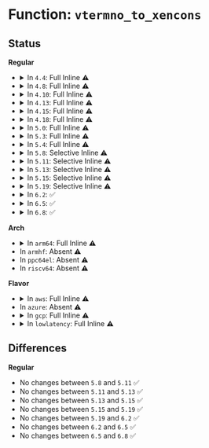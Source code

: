 # Function: <code>vtermno_to_xencons</code>

## Status
<b>Regular</b>
<ul>
<li>
<details>
<summary>In <code>4.4</code>: Full Inline ⚠️</summary>

**Collision:** Unique Static

**Inline:** Full

**Transformation:** False

**Instances:**

```
In drivers/tty/hvc/hvc_xen.c (ffffffff814fe9ed)
Location: drivers/tty/hvc/hvc_xen.c:63
Inline: True
Inline callers:
  - drivers/tty/hvc/hvc_xen.c:domU_write_console
  - drivers/tty/hvc/hvc_xen.c:xen_pv_console_init
  - drivers/tty/hvc/hvc_xen.c:xen_hvm_console_init
  - drivers/tty/hvc/hvc_xen.c:xen_hvc_init
  - drivers/tty/hvc/hvc_xen.c:xen_hvc_init
  - drivers/tty/hvc/hvc_xen.c:xen_hvc_init
  - drivers/tty/hvc/hvc_xen.c:xen_console_resume
```
</details>
</li>
<li>
<details>
<summary>In <code>4.8</code>: Full Inline ⚠️</summary>

**Collision:** Unique Static

**Inline:** Full

**Transformation:** False

**Instances:**

```
In drivers/tty/hvc/hvc_xen.c (ffffffff81fd2ebb)
Location: drivers/tty/hvc/hvc_xen.c:64
Inline: True
Inline callers:
  - drivers/tty/hvc/hvc_xen.c:xen_hvc_init
  - drivers/tty/hvc/hvc_xen.c:xen_hvc_init
  - drivers/tty/hvc/hvc_xen.c:xen_hvc_init
  - drivers/tty/hvc/hvc_xen.c:xen_console_resume
  - drivers/tty/hvc/hvc_xen.c:xen_pv_console_init
  - drivers/tty/hvc/hvc_xen.c:xen_hvm_console_init
  - drivers/tty/hvc/hvc_xen.c:domU_read_console
  - drivers/tty/hvc/hvc_xen.c:domU_write_console
```
</details>
</li>
<li>
<details>
<summary>In <code>4.10</code>: Full Inline ⚠️</summary>

**Collision:** Unique Static

**Inline:** Full

**Transformation:** False

**Instances:**

```
In drivers/tty/hvc/hvc_xen.c (ffffffff8201083b)
Location: drivers/tty/hvc/hvc_xen.c:64
Inline: True
Inline callers:
  - drivers/tty/hvc/hvc_xen.c:xen_hvc_init
  - drivers/tty/hvc/hvc_xen.c:xen_hvc_init
  - drivers/tty/hvc/hvc_xen.c:xen_hvc_init
  - drivers/tty/hvc/hvc_xen.c:xen_console_resume
  - drivers/tty/hvc/hvc_xen.c:xen_pv_console_init
  - drivers/tty/hvc/hvc_xen.c:xen_hvm_console_init
  - drivers/tty/hvc/hvc_xen.c:domU_read_console
  - drivers/tty/hvc/hvc_xen.c:domU_write_console
```
</details>
</li>
<li>
<details>
<summary>In <code>4.13</code>: Full Inline ⚠️</summary>

**Collision:** Unique Static

**Inline:** Full

**Transformation:** False

**Instances:**

```
In drivers/tty/hvc/hvc_xen.c (ffffffff820f232f)
Location: drivers/tty/hvc/hvc_xen.c:64
Inline: True
Inline callers:
  - drivers/tty/hvc/hvc_xen.c:xen_hvc_init
  - drivers/tty/hvc/hvc_xen.c:xen_hvc_init
  - drivers/tty/hvc/hvc_xen.c:xen_hvc_init
  - drivers/tty/hvc/hvc_xen.c:xen_console_resume
  - drivers/tty/hvc/hvc_xen.c:xen_pv_console_init
  - drivers/tty/hvc/hvc_xen.c:xen_hvm_console_init
  - drivers/tty/hvc/hvc_xen.c:domU_read_console
  - drivers/tty/hvc/hvc_xen.c:domU_write_console
```
</details>
</li>
<li>
<details>
<summary>In <code>4.15</code>: Full Inline ⚠️</summary>

**Collision:** Unique Static

**Inline:** Full

**Transformation:** False

**Instances:**

```
In drivers/tty/hvc/hvc_xen.c (ffffffff826fbb28)
Location: drivers/tty/hvc/hvc_xen.c:51
Inline: True
Inline callers:
  - drivers/tty/hvc/hvc_xen.c:xen_hvc_init
  - drivers/tty/hvc/hvc_xen.c:xen_hvc_init
  - drivers/tty/hvc/hvc_xen.c:xen_hvc_init
  - drivers/tty/hvc/hvc_xen.c:xen_console_resume
  - drivers/tty/hvc/hvc_xen.c:xen_pv_console_init
  - drivers/tty/hvc/hvc_xen.c:xen_hvm_console_init
  - drivers/tty/hvc/hvc_xen.c:domU_read_console
  - drivers/tty/hvc/hvc_xen.c:domU_write_console
```
</details>
</li>
<li>
<details>
<summary>In <code>4.18</code>: Full Inline ⚠️</summary>

**Collision:** Unique Static

**Inline:** Full

**Transformation:** False

**Instances:**

```
In drivers/tty/hvc/hvc_xen.c (ffffffff82725e73)
Location: drivers/tty/hvc/hvc_xen.c:51
Inline: True
Inline callers:
  - drivers/tty/hvc/hvc_xen.c:xen_hvc_init
  - drivers/tty/hvc/hvc_xen.c:xen_hvc_init
  - drivers/tty/hvc/hvc_xen.c:xen_hvc_init
  - drivers/tty/hvc/hvc_xen.c:xen_console_resume
  - drivers/tty/hvc/hvc_xen.c:xen_pv_console_init
  - drivers/tty/hvc/hvc_xen.c:xen_hvm_console_init
  - drivers/tty/hvc/hvc_xen.c:domU_read_console
  - drivers/tty/hvc/hvc_xen.c:domU_write_console
```
</details>
</li>
<li>
<details>
<summary>In <code>5.0</code>: Full Inline ⚠️</summary>

**Collision:** Unique Static

**Inline:** Full

**Transformation:** False

**Instances:**

```
In drivers/tty/hvc/hvc_xen.c (ffffffff828de038)
Location: drivers/tty/hvc/hvc_xen.c:51
Inline: True
Inline callers:
  - drivers/tty/hvc/hvc_xen.c:xen_hvc_init
  - drivers/tty/hvc/hvc_xen.c:xen_hvc_init
  - drivers/tty/hvc/hvc_xen.c:xen_hvc_init
  - drivers/tty/hvc/hvc_xen.c:xen_console_resume
  - drivers/tty/hvc/hvc_xen.c:xen_pv_console_init
  - drivers/tty/hvc/hvc_xen.c:xen_hvm_console_init
  - drivers/tty/hvc/hvc_xen.c:domU_read_console
  - drivers/tty/hvc/hvc_xen.c:domU_write_console
```
</details>
</li>
<li>
<details>
<summary>In <code>5.3</code>: Full Inline ⚠️</summary>

**Collision:** Unique Static

**Inline:** Full

**Transformation:** False

**Instances:**

```
In drivers/tty/hvc/hvc_xen.c (ffffffff828f8928)
Location: drivers/tty/hvc/hvc_xen.c:51
Inline: True
Inline callers:
  - drivers/tty/hvc/hvc_xen.c:xen_hvc_init
  - drivers/tty/hvc/hvc_xen.c:xen_hvc_init
  - drivers/tty/hvc/hvc_xen.c:xen_hvc_init
  - drivers/tty/hvc/hvc_xen.c:xen_console_resume
  - drivers/tty/hvc/hvc_xen.c:xen_pv_console_init
  - drivers/tty/hvc/hvc_xen.c:xen_hvm_console_init
  - drivers/tty/hvc/hvc_xen.c:domU_read_console
  - drivers/tty/hvc/hvc_xen.c:domU_write_console
```
</details>
</li>
<li>
<details>
<summary>In <code>5.4</code>: Full Inline ⚠️</summary>

**Collision:** Unique Static

**Inline:** Full

**Transformation:** False

**Instances:**

```
In drivers/tty/hvc/hvc_xen.c (ffffffff82901829)
Location: drivers/tty/hvc/hvc_xen.c:51
Inline: True
Inline callers:
  - drivers/tty/hvc/hvc_xen.c:xen_hvc_init
  - drivers/tty/hvc/hvc_xen.c:xen_hvc_init
  - drivers/tty/hvc/hvc_xen.c:xen_hvc_init
  - drivers/tty/hvc/hvc_xen.c:xen_console_resume
  - drivers/tty/hvc/hvc_xen.c:xen_pv_console_init
  - drivers/tty/hvc/hvc_xen.c:xen_hvm_console_init
  - drivers/tty/hvc/hvc_xen.c:domU_read_console
  - drivers/tty/hvc/hvc_xen.c:domU_write_console
```
</details>
</li>
<li>
<details>
<summary>In <code>5.8</code>: Selective Inline ⚠️</summary>

```c
struct xencons_info *vtermno_to_xencons(int vtermno);
```

**Collision:** Unique Static

**Inline:** Selective

**Transformation:** False

**Instances:**

```
In drivers/tty/hvc/hvc_xen.c (ffffffff817566ae)
Location: drivers/tty/hvc/hvc_xen.c:51
Inline: True
Inline callers:
  - drivers/tty/hvc/hvc_xen.c:xen_console_resume
  - drivers/tty/hvc/hvc_xen.c:xen_pv_console_init
  - drivers/tty/hvc/hvc_xen.c:xen_hvm_console_init
  - drivers/tty/hvc/hvc_xen.c:domU_read_console
  - drivers/tty/hvc/hvc_xen.c:domU_write_console
Direct callers:
  - drivers/tty/hvc/hvc_xen.c:xen_hvc_init
  - drivers/tty/hvc/hvc_xen.c:xen_hvc_init
  - drivers/tty/hvc/hvc_xen.c:xen_initial_domain_console_init
```
**Symbols:**

```
ffffffff81755760-ffffffff817557a9: vtermno_to_xencons (STB_LOCAL)
```
</details>
</li>
<li>
<details>
<summary>In <code>5.11</code>: Selective Inline ⚠️</summary>

```c
struct xencons_info *vtermno_to_xencons(int vtermno);
```

**Collision:** Unique Static

**Inline:** Selective

**Transformation:** False

**Instances:**

```
In drivers/tty/hvc/hvc_xen.c (ffffffff8177191e)
Location: drivers/tty/hvc/hvc_xen.c:51
Inline: True
Inline callers:
  - drivers/tty/hvc/hvc_xen.c:xen_console_resume
  - drivers/tty/hvc/hvc_xen.c:xen_pv_console_init
  - drivers/tty/hvc/hvc_xen.c:xen_hvm_console_init
  - drivers/tty/hvc/hvc_xen.c:domU_read_console
  - drivers/tty/hvc/hvc_xen.c:domU_write_console
Direct callers:
  - drivers/tty/hvc/hvc_xen.c:xen_hvc_init
  - drivers/tty/hvc/hvc_xen.c:xen_hvc_init
  - drivers/tty/hvc/hvc_xen.c:xen_initial_domain_console_init
```
**Symbols:**

```
ffffffff817709d0-ffffffff81770a19: vtermno_to_xencons (STB_LOCAL)
```
</details>
</li>
<li>
<details>
<summary>In <code>5.13</code>: Selective Inline ⚠️</summary>

```c
struct xencons_info *vtermno_to_xencons(int vtermno);
```

**Collision:** Unique Static

**Inline:** Selective

**Transformation:** False

**Instances:**

```
In drivers/tty/hvc/hvc_xen.c (ffffffff817553ce)
Location: drivers/tty/hvc/hvc_xen.c:51
Inline: True
Inline callers:
  - drivers/tty/hvc/hvc_xen.c:xen_console_resume
  - drivers/tty/hvc/hvc_xen.c:xen_pv_console_init
  - drivers/tty/hvc/hvc_xen.c:xen_hvm_console_init
  - drivers/tty/hvc/hvc_xen.c:domU_read_console
  - drivers/tty/hvc/hvc_xen.c:domU_write_console
Direct callers:
  - drivers/tty/hvc/hvc_xen.c:xen_hvc_init
  - drivers/tty/hvc/hvc_xen.c:xen_hvc_init
  - drivers/tty/hvc/hvc_xen.c:xen_hvc_init
```
**Symbols:**

```
ffffffff81754480-ffffffff817544c9: vtermno_to_xencons (STB_LOCAL)
```
</details>
</li>
<li>
<details>
<summary>In <code>5.15</code>: Selective Inline ⚠️</summary>

```c
struct xencons_info *vtermno_to_xencons(int vtermno);
```

**Collision:** Unique Static

**Inline:** Selective

**Transformation:** False

**Instances:**

```
In drivers/tty/hvc/hvc_xen.c (ffffffff817d8afe)
Location: drivers/tty/hvc/hvc_xen.c:53
Inline: True
Inline callers:
  - drivers/tty/hvc/hvc_xen.c:xen_console_resume
  - drivers/tty/hvc/hvc_xen.c:xen_pv_console_init
  - drivers/tty/hvc/hvc_xen.c:xen_hvm_console_init
  - drivers/tty/hvc/hvc_xen.c:domU_read_console
  - drivers/tty/hvc/hvc_xen.c:domU_write_console
Direct callers:
  - drivers/tty/hvc/hvc_xen.c:xen_hvc_init
  - drivers/tty/hvc/hvc_xen.c:xen_hvc_init
  - drivers/tty/hvc/hvc_xen.c:xen_hvc_init
```
**Symbols:**

```
ffffffff817d7b40-ffffffff817d7b89: vtermno_to_xencons (STB_LOCAL)
```
</details>
</li>
<li>
<details>
<summary>In <code>5.19</code>: Selective Inline ⚠️</summary>

```c
struct xencons_info *vtermno_to_xencons(int vtermno);
```

**Collision:** Unique Static

**Inline:** Selective

**Transformation:** False

**Instances:**

```
In drivers/tty/hvc/hvc_xen.c (ffffffff81916e7e)
Location: drivers/tty/hvc/hvc_xen.c:53
Inline: True
Inline callers:
  - drivers/tty/hvc/hvc_xen.c:xen_console_resume
  - drivers/tty/hvc/hvc_xen.c:xen_pv_console_init
  - drivers/tty/hvc/hvc_xen.c:xen_hvm_console_init
  - drivers/tty/hvc/hvc_xen.c:domU_read_console
  - drivers/tty/hvc/hvc_xen.c:domU_write_console
Direct callers:
  - drivers/tty/hvc/hvc_xen.c:xen_hvc_init
  - drivers/tty/hvc/hvc_xen.c:xen_hvc_init
  - drivers/tty/hvc/hvc_xen.c:xen_hvc_init
```
**Symbols:**

```
ffffffff81915d30-ffffffff81915d8d: vtermno_to_xencons (STB_LOCAL)
```
</details>
</li>
<li>
<details>
<summary>In <code>6.2</code>: ✅</summary>

```c
struct xencons_info *vtermno_to_xencons(int vtermno);
```

**Collision:** Unique Static

**Inline:** No

**Transformation:** False

**Instances:**

```
In drivers/tty/hvc/hvc_xen.c (ffffffff81a710c0)
Location: drivers/tty/hvc/hvc_xen.c:53
Inline: False
Direct callers:
  - drivers/tty/hvc/hvc_xen.c:xen_hvc_init
  - drivers/tty/hvc/hvc_xen.c:xen_hvc_init
  - drivers/tty/hvc/hvc_xen.c:xen_hvc_init
  - drivers/tty/hvc/hvc_xen.c:xen_console_resume
  - drivers/tty/hvc/hvc_xen.c:xen_pv_console_init
  - drivers/tty/hvc/hvc_xen.c:xen_hvm_console_init
  - drivers/tty/hvc/hvc_xen.c:domU_read_console
  - drivers/tty/hvc/hvc_xen.c:domU_write_console
```
**Symbols:**

```
ffffffff81a710c0-ffffffff81a71141: vtermno_to_xencons (STB_LOCAL)
```
</details>
</li>
<li>
<details>
<summary>In <code>6.5</code>: ✅</summary>

```c
struct xencons_info *vtermno_to_xencons(int vtermno);
```

**Collision:** Unique Static

**Inline:** No

**Transformation:** False

**Instances:**

```
In drivers/tty/hvc/hvc_xen.c (ffffffff81abb8b0)
Location: drivers/tty/hvc/hvc_xen.c:54
Inline: False
Direct callers:
  - drivers/tty/hvc/hvc_xen.c:xen_hvc_init
  - drivers/tty/hvc/hvc_xen.c:xen_hvc_init
  - drivers/tty/hvc/hvc_xen.c:xen_hvc_init
  - drivers/tty/hvc/hvc_xen.c:xen_console_resume
  - drivers/tty/hvc/hvc_xen.c:xen_pv_console_init
  - drivers/tty/hvc/hvc_xen.c:xen_hvm_console_init
  - drivers/tty/hvc/hvc_xen.c:domU_read_console
  - drivers/tty/hvc/hvc_xen.c:domU_write_console
```
**Symbols:**

```
ffffffff81abb8b0-ffffffff81abb931: vtermno_to_xencons (STB_LOCAL)
```
</details>
</li>
<li>
<details>
<summary>In <code>6.8</code>: ✅</summary>

```c
struct xencons_info *vtermno_to_xencons(int vtermno);
```

**Collision:** Unique Static

**Inline:** No

**Transformation:** False

**Instances:**

```
In drivers/tty/hvc/hvc_xen.c (ffffffff81b0e610)
Location: drivers/tty/hvc/hvc_xen.c:54
Inline: False
Direct callers:
  - drivers/tty/hvc/hvc_xen.c:xen_hvc_init
  - drivers/tty/hvc/hvc_xen.c:xen_hvc_init
  - drivers/tty/hvc/hvc_xen.c:xen_hvc_init
  - drivers/tty/hvc/hvc_xen.c:xen_console_resume
  - drivers/tty/hvc/hvc_xen.c:xen_pv_console_init
  - drivers/tty/hvc/hvc_xen.c:xen_hvm_console_init
  - drivers/tty/hvc/hvc_xen.c:domU_read_console
  - drivers/tty/hvc/hvc_xen.c:domU_write_console
```
**Symbols:**

```
ffffffff81b0e610-ffffffff81b0e691: vtermno_to_xencons (STB_LOCAL)
```
</details>
</li>
</ul>
<b>Arch</b>
<ul>
<li>
<details>
<summary>In <code>arm64</code>: Full Inline ⚠️</summary>

**Collision:** Unique Static

**Inline:** Full

**Transformation:** False

**Instances:**

```
In drivers/tty/hvc/hvc_xen.c (ffff800011493928)
Location: drivers/tty/hvc/hvc_xen.c:51
Inline: True
Inline callers:
  - drivers/tty/hvc/hvc_xen.c:xen_hvc_init
  - drivers/tty/hvc/hvc_xen.c:xen_hvc_init
  - drivers/tty/hvc/hvc_xen.c:xen_hvc_init
  - drivers/tty/hvc/hvc_xen.c:xen_console_resume
  - drivers/tty/hvc/hvc_xen.c:xen_pv_console_init
  - drivers/tty/hvc/hvc_xen.c:xen_hvm_console_init
  - drivers/tty/hvc/hvc_xen.c:domU_read_console
  - drivers/tty/hvc/hvc_xen.c:domU_write_console
```
</details>
</li>
<li>
In <code>armhf</code>: Absent ⚠️
</li>
<li>
In <code>ppc64el</code>: Absent ⚠️
</li>
<li>
In <code>riscv64</code>: Absent ⚠️
</li>
</ul>
<b>Flavor</b>
<ul>
<li>
<details>
<summary>In <code>aws</code>: Full Inline ⚠️</summary>

**Collision:** Unique Static

**Inline:** Full

**Transformation:** False

**Instances:**

```
In drivers/tty/hvc/hvc_xen.c (ffffffff828e9010)
Location: drivers/tty/hvc/hvc_xen.c:51
Inline: True
Inline callers:
  - drivers/tty/hvc/hvc_xen.c:xen_hvc_init
  - drivers/tty/hvc/hvc_xen.c:xen_hvc_init
  - drivers/tty/hvc/hvc_xen.c:xen_hvc_init
  - drivers/tty/hvc/hvc_xen.c:xen_console_resume
  - drivers/tty/hvc/hvc_xen.c:xen_pv_console_init
  - drivers/tty/hvc/hvc_xen.c:xen_hvm_console_init
  - drivers/tty/hvc/hvc_xen.c:domU_read_console
  - drivers/tty/hvc/hvc_xen.c:domU_write_console
```
</details>
</li>
<li>
In <code>azure</code>: Absent ⚠️
</li>
<li>
<details>
<summary>In <code>gcp</code>: Full Inline ⚠️</summary>

**Collision:** Unique Static

**Inline:** Full

**Transformation:** False

**Instances:**

```
In drivers/tty/hvc/hvc_xen.c (ffffffff828fcb4c)
Location: drivers/tty/hvc/hvc_xen.c:51
Inline: True
Inline callers:
  - drivers/tty/hvc/hvc_xen.c:xen_hvc_init
  - drivers/tty/hvc/hvc_xen.c:xen_hvc_init
  - drivers/tty/hvc/hvc_xen.c:xen_hvc_init
  - drivers/tty/hvc/hvc_xen.c:xen_console_resume
  - drivers/tty/hvc/hvc_xen.c:xen_pv_console_init
  - drivers/tty/hvc/hvc_xen.c:xen_hvm_console_init
  - drivers/tty/hvc/hvc_xen.c:domU_read_console
  - drivers/tty/hvc/hvc_xen.c:domU_write_console
```
</details>
</li>
<li>
<details>
<summary>In <code>lowlatency</code>: Full Inline ⚠️</summary>

**Collision:** Unique Static

**Inline:** Full

**Transformation:** False

**Instances:**

```
In drivers/tty/hvc/hvc_xen.c (ffffffff82902844)
Location: drivers/tty/hvc/hvc_xen.c:51
Inline: True
Inline callers:
  - drivers/tty/hvc/hvc_xen.c:xen_hvc_init
  - drivers/tty/hvc/hvc_xen.c:xen_hvc_init
  - drivers/tty/hvc/hvc_xen.c:xen_hvc_init
  - drivers/tty/hvc/hvc_xen.c:xen_console_resume
  - drivers/tty/hvc/hvc_xen.c:xen_pv_console_init
  - drivers/tty/hvc/hvc_xen.c:xen_hvm_console_init
  - drivers/tty/hvc/hvc_xen.c:domU_read_console
  - drivers/tty/hvc/hvc_xen.c:domU_write_console
```
</details>
</li>
</ul>

## Differences
<b>Regular</b>
<ul>
<li>
No changes between <code>5.8</code> and <code>5.11</code> ✅
</li>
<li>
No changes between <code>5.11</code> and <code>5.13</code> ✅
</li>
<li>
No changes between <code>5.13</code> and <code>5.15</code> ✅
</li>
<li>
No changes between <code>5.15</code> and <code>5.19</code> ✅
</li>
<li>
No changes between <code>5.19</code> and <code>6.2</code> ✅
</li>
<li>
No changes between <code>6.2</code> and <code>6.5</code> ✅
</li>
<li>
No changes between <code>6.5</code> and <code>6.8</code> ✅
</li>
</ul>
